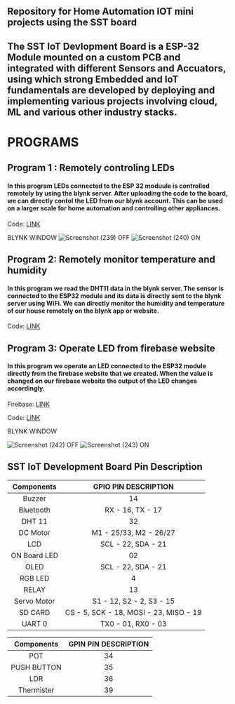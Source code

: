 ## Repository for Home Automation IOT mini projects using the SST board 

The SST IoT Devlopment Board is a ESP-32 Module mounted on a custom PCB and integrated with different Sensors and Accuators, using which strong Embedded and IoT fundamentals are developed by deploying and implementing various projects involving cloud, ML and various other industry stacks.
 -----------
# PROGRAMS

## Program 1 : Remotely controling LEDs
#### In this program LEDs connected to the ESP 32 moduule is controlled remotely by using the blynk server. After uploading the code to the board, we can directly contol the LED from our blynk account. This can be used on a larger scale for home automation and controlling other appliances.
Code: [LINK](https://github.com/aditya-142/iot/blob/main/blynk_led_control.ino)

BLYNK WINDOW
![Screenshot (239)](https://github.com/aditya-142/iot/assets/105287623/d61f9e4c-6c4e-4618-bb87-c3496eff5fc4) 
OFF
![Screenshot (240)](https://github.com/aditya-142/iot/assets/105287623/0460e0b0-a3d7-4213-9ef7-5e44048cda37)
ON
## Program 2: Remotely monitor temperature and humidity
#### In this program we read the DHT11 data in the blynk server. The sensor is connected to the ESP32 module and its data is directly sent to the blynk server using WiFi. We can directly monitor the humidity and temperature of our house remotely on the blynk app or website.
Code: [LINK](https://github.com/aditya-142/iot/blob/main/dht.ino)

## Program 3: Operate LED from firebase website
#### In this program we operate an LED connected to the ESP32 module directly from the firebase website that we created. When the value is changed on our firebase website the output of the LED changes accordingly.
Firebase: [LINK](https://buzzer-7eaeb-default-rtdb.firebaseio.com/)  


Code: [LINK](https://github.com/aditya-142/iot/blob/main/firebase.ino)  


BLYNK WINDOW  


![Screenshot (242)](https://github.com/aditya-142/iot/assets/105287623/3cfaf930-e981-41bd-bfc5-c688d538e377)
OFF
![Screenshot (243)](https://github.com/aditya-142/iot/assets/105287623/a57440b1-b31b-43dc-a335-eb0aacd62c5f)
ON
 ## SST IoT Development Board Pin Description

| **Components** | **GPIO PIN DESCRIPTION** |
|:----:|:----:|
|Buzzer | 14 |
|Bluetooth| RX - 16, TX - 17 |
| DHT 11| 32 |
| DC Motor | M1 - 25/33, M2 - 26/27|
| LCD | SCL - 22, SDA - 21 |
| ON Board LED | 02 |
| OLED | SCL - 22, SDA - 21 |
| RGB LED | 4 |
| RELAY | 13 |
| Servo Motor | S1 - 12, S2 - 2, S3 - 15|
| SD CARD | CS - 5, SCK - 18, MOSI - 23, MISO - 19 | 
| UART 0 | TX0 - 01, RX0 - 03 |

| **Components** | **GPIN PIN DESCRIPTION** |
|:----:|:----:|
|POT | 34 |
|PUSH BUTTON | 35 |
|LDR | 36 |
|Thermister | 39 |
